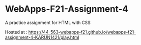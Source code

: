# WebApps-F21-Assignment-4
A practice assignment for HTML with CSS

Hosted at : https://44-563-webapps-f21.github.io/webapps-f21-assignment-4-KARUN1421/play.html